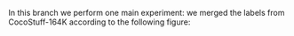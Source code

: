 In this branch we perform one main experiment: we merged the labels from CocoStuff-164K according to the following figure:
